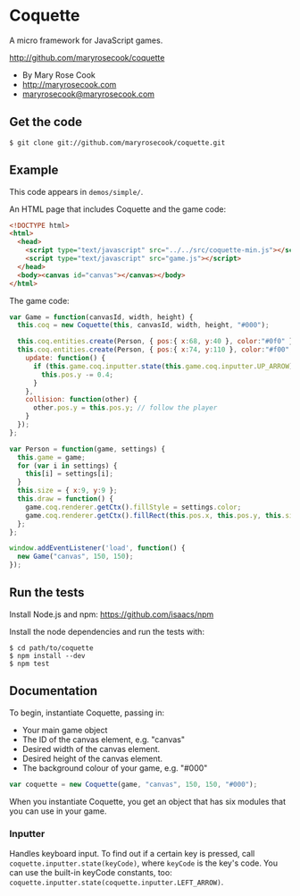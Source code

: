 # Coquette

A micro framework for JavaScript games.

http://github.com/maryrosecook/coquette

* By Mary Rose Cook
* http://maryrosecook.com
* maryrosecook@maryrosecook.com

## Get the code

    $ git clone git://github.com/maryrosecook/coquette.git

## Example

This code appears in `demos/simple/`.

An HTML page that includes Coquette and the game code:

```html
<!DOCTYPE html>
<html>
  <head>
    <script type="text/javascript" src="../../src/coquette-min.js"></script>
    <script type="text/javascript" src="game.js"></script>
  </head>
  <body><canvas id="canvas"></canvas></body>
</html>
```

The game code:

```javascript
var Game = function(canvasId, width, height) {
  this.coq = new Coquette(this, canvasId, width, height, "#000");

  this.coq.entities.create(Person, { pos:{ x:68, y:40 }, color:"#0f0" }); // paramour
  this.coq.entities.create(Person, { pos:{ x:74, y:110 }, color:"#f00", // player
    update: function() {
      if (this.game.coq.inputter.state(this.game.coq.inputter.UP_ARROW)) {
        this.pos.y -= 0.4;
      }
    },
    collision: function(other) {
      other.pos.y = this.pos.y; // follow the player
    }
  });
};

var Person = function(game, settings) {
  this.game = game;
  for (var i in settings) {
    this[i] = settings[i];
  }
  this.size = { x:9, y:9 };
  this.draw = function() {
    game.coq.renderer.getCtx().fillStyle = settings.color;
    game.coq.renderer.getCtx().fillRect(this.pos.x, this.pos.y, this.size.x, this.size.y);
  };
};

window.addEventListener('load', function() {
  new Game("canvas", 150, 150);
});
```

## Run the tests

Install Node.js and npm: https://github.com/isaacs/npm

Install the node dependencies and run the tests with:

    $ cd path/to/coquette
    $ npm install --dev
    $ npm test

## Documentation

To begin, instantiate Coquette, passing in:

* Your main game object
* The ID of the canvas element, e.g. "canvas"
* Desired width of the canvas element.
* Desired height of the canvas element.
* The background colour of your game, e.g. "#000"

```javascript
var coquette = new Coquette(game, "canvas", 150, 150, "#000");
```

When you instantiate Coquette, you get an object that has six modules that you can use in your game.

### Inputter

Handles keyboard input.  To find out if a certain key is pressed, call `coquette.inputter.state(keyCode)`, where `keyCode` is the key's code.  You can use the built-in keyCode constants, too: `coquette.inputter.state(coquette.inputter.LEFT_ARROW)`.
